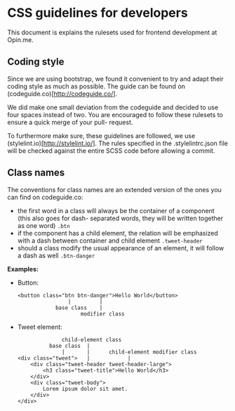 CSS guidelines for developers
============================

This document is explains the rulesets used for frontend development at Opin.me. 

Coding style
-----------------

Since we are using bootstrap, we found it convenient to try and adapt their coding style
as much as possible. The guide can be found on (codeguide.co)[http://codeguide.co/]. 

We did make one small deviation from the codeguide and decided to use four spaces instead
of two. 
You are encouraged to follow these rulesets to ensure a quick merge of your pull-
request.

To furthermore make sure, these guidelines are followed, we use (stylelint.io)[http://stylelint.io/]. The rules specified
in the .stylelintrc.json file will be checked against the entire SCSS code before allowing a commit.

Class names
----------------------

The conventions for class names are an extended version of the ones you can find on codeguide.co:

* the first word in a class will always be the container of a component (this also goes for dash-
  separated words, they will be written together as one word) 
  `.btn`
* if the component has a child element, the relation will be emphasized with a dash between container
  and child element 
  `.tweet-header`
* should a class modify the usual appearance of an element, it will follow a dash as well
  `.btn-danger`
  
**Examples:**

* Button:
  ```
  <button class="btn btn-danger">Hello World</button>
                  |         |
              base class    |
                      modifier class
  ```
* Tweet element:
  ```
                child-element class
            base class  |
                |       |      child-element modifier class
  <div class="tweet">   |            |
      <div class="tweet-header tweet-header-large">
          <h3 class="tweet-title">Hello World</h3>
      </div>
      <div class="tweet-body">
          Lorem ipsum dolor sit amet.
      </div>
  </div>
  ```
